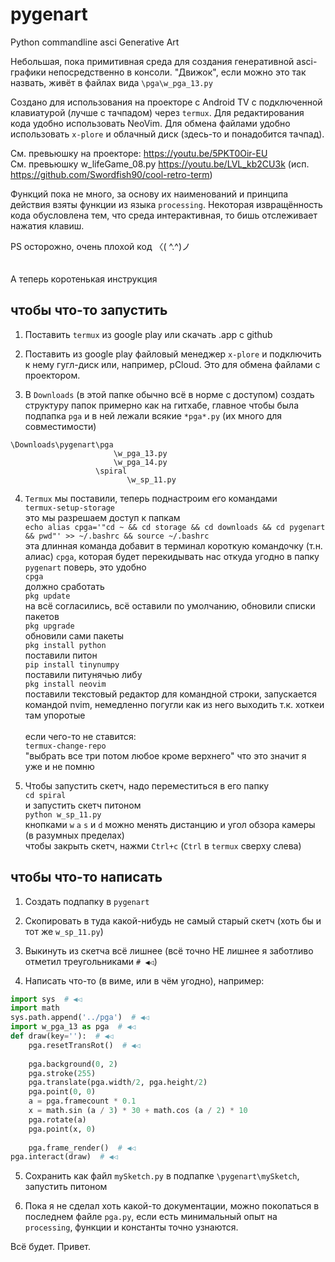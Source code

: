 # pygenart
Python commandline asci Generative Art

Небольшая, пока примитивная среда для создания генеративной asci-графики непосредственно в консоли.
"Движок", если можно это так назвать, живёт в файлах вида `\pga\w_pga_13.py`

Создано для использования на проекторе с Android TV с подключенной клавиатурой (лучше с тачпадом) через `termux`. Для редактирования кода удобно использовать NeoVim. Для обмена файлами удобно использовать `x-plore` и облачный диск (здесь-то и понадобится тачпад).

См. превьюшку на проекторе: https://youtu.be/5PKT0Oir-EU <br>
См. превьюшку w_lifeGame_08.py https://youtu.be/LVL_kb2CU3k (исп. https://github.com/Swordfish90/cool-retro-term)

Функций пока не много, за основу их наименований и принципа действия взяты функции из языка `processing`.
Некоторая извращённость кода обусловлена тем, что среда интерактивная, то бишь отслеживает нажатия клавиш.

PS осторожно, очень плохой код 〈( ^.^)ノ
<br>
<br>
<br>
А теперь коротенькая инструкция

чтобы что-то запустить
----

1. Поставить `termux` из google play или скачать .app с github

2. Поставить из google play файловый менеджер `x-plore` и подключить к нему гугл-диск или,
например, pCloud. Это для обмена файлами с проектором.

3. В `Downloads` (в этой папке обычно всё в норме с доступом) создать структуру папок примерно
как на гитхабе, главное чтобы была подпапка `pga` и в ней лежали всякие `*pga*.py` (их много для
совместимости)
```
\Downloads\pygenart\pga
                       \w_pga_13.py
                       \w_pga_14.py
                   \spiral
                          \w_sp_11.py
```
4. `Termux` мы поставили, теперь поднастроим его командами
    <br>`termux-setup-storage`
    <br>это мы разрешаем доступ к папкам
    <br>`echo alias cpga='"cd ~ && cd storage && cd downloads && cd pygenart && pwd"' >> ~/.bashrc && source ~/.bashrc`
    <br>эта длинная команда добавит в терминал короткую командочку (т.н. алиас) `cpga`, которая будет перекидывать
    нас откуда угодно в папку `pygenart` поверь, это удобно
    <br>`cpga`
    <br>должно сработать
    <br>`pkg update`
    <br>на всё согласились, всё оставили по умолчанию, обновили списки пакетов
    <br>`pkg upgrade`
    <br>обновили сами пакеты
    <br>`pkg install python`
    <br>поставили питон
    <br>`pip install tinynumpy`
    <br>поставили питунячью либу
    <br>`pkg install neovim`
    <br>поставили текстовый редактор для командной строки, запускается командой nvim,
    немедленно погугли как из него выходить т.к. хоткеи там упоротые
    <br>
    <br>если чего-то не ставится:
    <br>`termux-change-repo`
    <br>"выбрать все три потом любое кроме верхнего" что это значит я уже и не помню

5. Чтобы запустить скетч, надо переместиться в его папку
<br>`cd spiral`
<br>и запустить скетч питоном
<br>`python w_sp_11.py`
<br>кнопками `w` `a` `s` и `d` можно менять дистанцию и угол обзора камеры (в разумных пределах)
<br>чтобы закрыть скетч, нажми `Ctrl+c` (`Ctrl` в `termux` сверху слева)

чтобы что-то написать
----
1. Создать подпапку в `pygenart`

2. Скопировать в туда какой-нибудь не cамый старый скетч (хоть бы и тот же `w_sp_11.py`)

3. Выкинуть из скетча всё лишнее (всё точно НЕ лишнее я заботливо отметил треугольниками `# ◀◁`)

4. Написать что-то (в виме, или в чём угодно), например:
``` python
import sys  # ◀◁
import math
sys.path.append('../pga')  # ◀◁
import w_pga_13 as pga  # ◀◁
def draw(key=''):  # ◀◁
    pga.resetTransRot()  # ◀◁
    
    pga.background(0, 2)
    pga.stroke(255)
    pga.translate(pga.width/2, pga.height/2)
    pga.point(0, 0)
    a = pga.framecount * 0.1
    x = math.sin (a / 3) * 30 + math.cos (a / 2) * 10
    pga.rotate(a)
    pga.point(x, 0)
    
    pga.frame_render()  # ◀◁
pga.interact(draw)  # ◀◁
```
5. Сохранить как файл `mySketch.py` в подпапке `\pygenart\mySketch`, запустить питоном

6. Пока я не сделал хоть какой-то документации, можно покопаться в последнем файле `pga.py`, если есть минимальный опыт на `processing`, функции и константы точно узнаются.

Всё будет. Привет.
